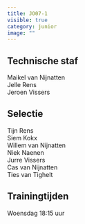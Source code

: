 ```yaml
---
title: JO07-1
visible: true
category: junior
image: ""
---
```

## Technische staf

M﻿aikel van Nijnatten\
J﻿elle Rens\
J﻿eroen Vissers

## Selectie

Tijn Rens\
S﻿iem Kokx\
W﻿illem van Nijnatten\
N﻿iek Naenen\
J﻿urre Vissers\
C﻿as van Nijnatten\
T﻿ies van Tighelt

## Trainingtijden

Woensdag 18:15 uur